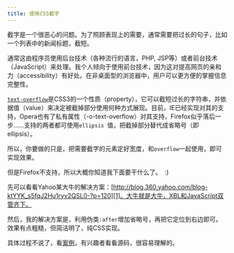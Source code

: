 ```yaml
---
title: 使用CSS截字
---
```

截字是一个很恶心的问题。为了照顾表现上的需要，通常需要把过长的句子，比如一个列表中的新闻标题，截短。

通常这由程序员使用后台技术（各种流行的语言，PHP, JSP等）或者前台技术（JavaScript）来处理。我个人倾向于使用前台技术，因为这对提高网页的亲和力（accessibility）有好处。在非桌面型的浏览器中，用户可以更方便的掌握信息完整性。

[`text-overflow`][0]是CSS3的一个性质（property），它可以截短过长的字符串，并依据值（value）来决定被截掉部分使用何种方式展现。目前，IE已经实现对其的支持，Opera也有了私有属性（-o-text-overflow）对其支持，Firefox似乎落后一步……支持的两者都可使用`ellipsis `值，把截掉部分替代成省略号（即ellipsis）。

所以，你要做的只是，把需要截字的元素定好宽度，和`overflow`一起使用，即可实现效果。

但是Firefox不支持，所以大概你知道我下面要干什么了。　:)

先可以看看Yahoo某大牛的解决方案：[http://blog.360.yahoo.com/blog-ktYYK_s5fqJ2Hu1ryv2QSL0-?p=120][1]。大牛就是大牛，XBL和JavaScript双管齐下。

然后，我的解决方案是，利用伪类`:after`增加省略号，再把它定位到右边即可。效果有点粗糙，但简洁明了，纯CSS实现。

具体过程不说了，看[案例][2]，有兴趣者看看源码，很容易理解的。

[0]: http://www.w3.org/TR/2003/CR-css3-text-20030514/#text-overflow
[1]: http://blog.360.yahoo.com/blog-ktYYK_s5fqJ2Hu1ryv2QSL0-?p=120
[2]: http://realazy.com/lab/ellipsis/
